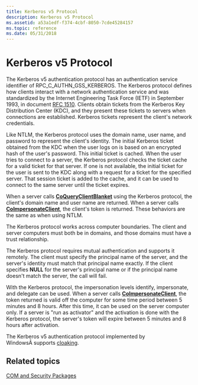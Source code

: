 ```yaml
---
title: Kerberos v5 Protocol
description: Kerberos v5 Protocol
ms.assetid: a53a1edf-f374-4cbf-8050-7cde45284157
ms.topic: reference
ms.date: 05/31/2018
---
```


# Kerberos v5 Protocol

The Kerberos v5 authentication protocol has an authentication service identifier of RPC\_C\_AUTHN\_GSS\_KERBEROS. The Kerberos protocol defines how clients interact with a network authentication service and was standardized by the Internet Engineering Task Force (IETF) in September 1993, in document [RFC 1510](https://www.ietf.org/rfc/rfc1510.txt). Clients obtain tickets from the Kerberos Key Distribution Center (KDC), and they present these tickets to servers when connections are established. Kerberos tickets represent the client's network credentials.

Like NTLM, the Kerberos protocol uses the domain name, user name, and password to represent the client's identity. The initial Kerberos ticket obtained from the KDC when the user logs on is based on an encrypted hash of the user's password. This initial ticket is cached. When the user tries to connect to a server, the Kerberos protocol checks the ticket cache for a valid ticket for that server. If one is not available, the initial ticket for the user is sent to the KDC along with a request for a ticket for the specified server. That session ticket is added to the cache, and it can be used to connect to the same server until the ticket expires.

When a server calls [**CoQueryClientBlanket**](/windows/desktop/api/combaseapi/nf-combaseapi-coqueryclientblanket) using the Kerberos protocol, the client's domain name and user name are returned. When a server calls [**CoImpersonateClient**](/windows/desktop/api/combaseapi/nf-combaseapi-coimpersonateclient), the client's token is returned. These behaviors are the same as when using NTLM.

The Kerberos protocol works across computer boundaries. The client and server computers must both be in domains, and those domains must have a trust relationship.

The Kerberos protocol requires mutual authentication and supports it remotely. The client must specify the principal name of the server, and the server's identity must match that principal name exactly. If the client specifies **NULL** for the server's principal name or if the principal name doesn't match the server, the call will fail.

With the Kerberos protocol, the impersonation levels identify, impersonate, and delegate can be used. When a server calls [**CoImpersonateClient**](/windows/desktop/api/combaseapi/nf-combaseapi-coimpersonateclient), the token returned is valid off the computer for some time period between 5 minutes and 8 hours. After this time, it can be used on the server computer only. If a server is "run as activator" and the activation is done with the Kerberos protocol, the server's token will expire between 5 minutes and 8 hours after activation.

The Kerberos v5 authentication protocol implemented by WindowsÂ supports [cloaking](cloaking.md).

## Related topics

<dl> <dt>

[COM and Security Packages](com-and-security-packages.md)
</dt> </dl>

 

 




